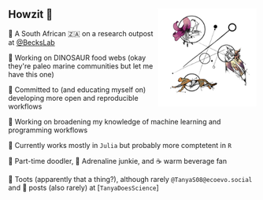 <!--
![Header](https://github.com/TanyaS08/TanyaS08/blob/master/FlowerAvi_text-01.png?raw=true)

<div align="center">



**TanyaS08/TanyaS08** is a ✨ _special_ ✨ repository because its `README.md` (this file) appears on your GitHub profile.

[![Generic badge](https://img.shields.io/static/v1.svg?label=🔗&message=Poisot&nbsp;Lab&style=for-the-badge&&color=0d5452&labelColor=f2c2c2)](https://poisotlab.io)
[![Generic badge](https://img.shields.io/badge/@TanyaS_08-9cf?logo=twitter&style=for-the-badge&)](https://twitter.com/TanyaS_08)
[![Generic badge](https://img.shields.io/static/v1.svg?label=🏡&message=TanyaDoesScience&style=for-the-badge&&color=0d5452&labelColor=f2c2c2)](https://tanyadoesscience.com)<br/>

Here are some ideas to get you started:
[![forthebadge](https://forthebadge.com/images/badges/built-by-hipsters.svg)](https://forthebadge.com)
[![Top Langs](https://github-readme-stats.vercel.app/api/top-langs/?username=tanyas08&layout=compact)](https://github.com/anuraghazra/github-readme-stats)

-->

## Howzit 👋 <img src="https://github.com/TanyaS08/TanyaS08/blob/master/LogoNetwork.png?raw=true" align="right" alt="" width="200" />

📌 A South African 🇿🇦 on a research outpost at [@BecksLab](https://github.com/BecksLab) 

🦖 Working on DINOSAUR food webs (okay they're paleo marine communities but let me have this one)

🧪 Committed to (and educating myself on) developing more open and reproducible workflows

🔭 Working on broadening my knowledge of machine learning and programming workflows

👾 Currently works mostly in `Julia` but probably more comptetent in `R`

🎨 Part-time doodler, 🐾 Adrenaline junkie, and ☕️ warm beverage fan

🦣 Toots (apparently that a thing?), although rarely `@TanyaS08@ecoevo.social` and 📝 posts (also rarely) at [`TanyaDoesScience`]

